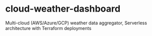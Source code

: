 # cloud-weather-dashboard
Multi-cloud (AWS/Azure/GCP) weather data aggregator,  Serverless architecture with Terraform deployments
